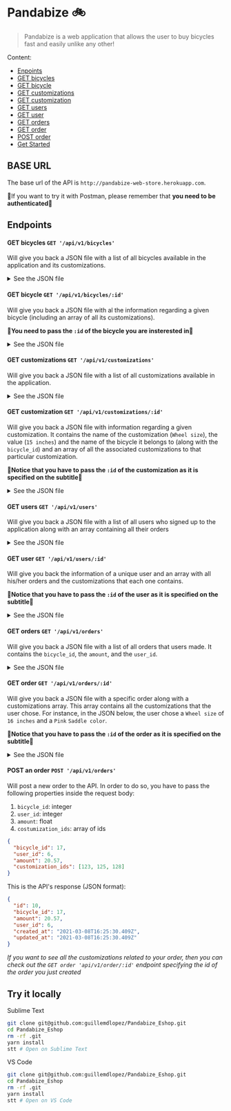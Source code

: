 # Pandabize 🚲

> Pandabize is a web application that allows the user to buy bicycles fast and easily unlike any other!

Content:

- [Enpoints](#endpoints)
- [GET bicycles](#get-bicycles-GET-/api/v1/bicycles)
- [GET bicycle](#get-bicycle-GET-/api/v1/bicycles/:id)
- [GET customizations](#get-customizations-GET-/api/v1/customizations/)
- [GET customization](#get-customization-GET-/api/v1/customizations/:id)
- [GET users](#get-users-GET-/api/v1/users/)
- [GET user](#get-user-GET-/api/v1/users/:id)
- [GET orders](#get-orders-GET-/api/v1/orders/)
- [GET order](#get-order-GET-/api/v1/orders/:id)
- [POST order](#post-an-order-GET-/api/v1/orders/)
- [Get Started](#try-it-locally)

## BASE URL

The base url of the API is `http://pandabize-web-store.herokuapp.com`.

🚨If you want to try it with Postman, please remember that **you need to be authenticated**🚨

## Endpoints

#### GET bicycles `GET '/api/v1/bicycles'`

Will give you back a JSON file with a list of all bicycles available in the application and its customizations.

<details><summary>See the JSON file</summary><p>

```json
[
  {
    "id": 17,
    "name": "Scott SUB Cross 10",
    "description": "The SCOTT SUB Cross 10 puts comfort and user-friendliness first. It is perfect for tours or daily shopping. With Remote Lockout suspension fork and Syncros components the SUB Cross is perfectly equipped.",
    "created_at": "2021-03-08T11:50:07.146Z",
    "updated_at": "2021-03-08T11:50:07.172Z",
    "photo": "http://res.cloudinary.com/doker55/image/upload/k7j2pfbx2kysw68cmtssca6e36ie.jpg",
    "customizations": [
      {
        "id": 123,
        "name": "Wheel size",
        "value": "15 inches",
        "price": 8.56,
        "bicycle_id": 17,
        "created_at": "2021-03-08T11:50:23.202Z",
        "updated_at": "2021-03-08T11:50:23.202Z"
      },
      {
        "id": 147,
        "name": "Rim color",
        "value": "Black",
        "price": 8.17,
        "bicycle_id": 17,
        "created_at": "2021-03-08T11:50:23.465Z",
        "updated_at": "2021-03-08T11:50:23.465Z"
      },
      {
        "id": 168,
        "name": "Saddle color",
        "value": "Pink",
        "price": 6.05,
        "bicycle_id": 17,
        "created_at": "2021-03-08T11:50:23.714Z",
        "updated_at": "2021-03-08T11:50:23.714Z"
      }
    ]
  }
]
```

</p></details>

#### GET bicycle `GET '/api/v1/bicycles/:id'`

Will give you back a JSON file with al the information regarding a given bicycle (including an array of all its customizations).

🚨**You need to pass the `:id` of the bicycle you are insterested in**🚨

<details><summary>See the JSON file</summary><p>

```json
{
  "id": 17,
  "name": "Scott SUB Cross 10",
  "description": "The SCOTT SUB Cross 10 puts comfort and user-friendliness first. It is perfect for tours or daily shopping. With Remote Lockout suspension fork and Syncros components the SUB Cross is perfectly equipped.",
  "created_at": "2021-03-08T11:50:07.146Z",
  "updated_at": "2021-03-08T11:50:07.172Z",
  "photo": "http://res.cloudinary.com/doker55/image/upload/k7j2pfbx2kysw68cmtssca6e36ie.jpg",
  "customizations": [
    {
      "id": 123,
      "name": "Wheel size",
      "value": "15 inches",
      "price": 8.56,
      "bicycle_id": 17,
      "created_at": "2021-03-08T11:50:23.202Z",
      "updated_at": "2021-03-08T11:50:23.202Z"
    },
    {...},
  ]
}
```

</p></details>

#### GET customizations `GET '/api/v1/customizations'`

Will give you back a JSON file with a list of all customizations available in the application.

<details><summary>See the JSON file</summary><p>

```json
{
  "customizations": [
    {
      "id": 123,
      "name": "Wheel size",
      "value": "15 inches",
      "price": 8.56,
      "bicycle_id": 17,
      "created_at": "2021-03-08T11:50:23.202Z",
      "updated_at": "2021-03-08T11:50:23.202Z"
    },
    {
      "id": 124,
      "name": "Wheel size",
      "value": "15 inches",
      "price": 8.7,
      "bicycle_id": 18,
      "created_at": "2021-03-08T11:50:23.213Z",
      "updated_at": "2021-03-08T11:50:23.213Z"
    },
    {
      "id": 125,
      "name": "Wheel size",
      "value": "16 inches",
      "price": 6.82,
      "bicycle_id": 17,
      "created_at": "2021-03-08T11:50:23.224Z",
      "updated_at": "2021-03-08T11:50:23.224Z"
    },
    {
      "id": 126,
      "name": "Wheel size",
      "value": "16 inches",
      "price": 7.5,
      "bicycle_id": 18,
      "created_at": "2021-03-08T11:50:23.240Z",
      "updated_at": "2021-03-08T11:50:23.240Z"
    },
    {
      "id": 127,
      "name": "Wheel size",
      "value": "17 inches",
      "price": 5.37,
      "bicycle_id": 18,
      "created_at": "2021-03-08T11:50:23.251Z",
      "updated_at": "2021-03-08T11:50:23.251Z"
    },
    {
      "id": 128,
      "name": "Wheel size",
      "value": "17 inches",
      "price": 9.04,
      "bicycle_id": 17,
      "created_at": "2021-03-08T11:50:23.261Z",
      "updated_at": "2021-03-08T11:50:23.261Z"
    },
    {
      "id": 129,
      "name": "Wheel size",
      "value": "15 inches",
      "price": 8.42,
      "bicycle_id": 19,
      "created_at": "2021-03-08T11:50:23.275Z",
      "updated_at": "2021-03-08T11:50:23.275Z"
    },
    {
      "id": 130,
      "name": "Wheel size",
      "value": "16 inches",
      "price": 9.17,
      "bicycle_id": 19,
      "created_at": "2021-03-08T11:50:23.284Z",
      "updated_at": "2021-03-08T11:50:23.284Z"
    }
  ]
}
```

</p></details>

#### GET customization `GET '/api/v1/customizations/:id'`

Will give you back a JSON file with information regarding a given customization. It contains the name of the customization (`Wheel size`), the value (`15 inches`) and the name of the bicycle it belongs to (along with the `bicycle_id`) and an array of all the associated customizations to that particular customization.

🚨**Notice that you have to pass the `:id` of the customization as it is specified on the subtitle**🚨

<details><summary>See the JSON file</summary><p>

```json
{
  "bicycle": "Scott SUB Cross 10",
  "bicycle_id": 17,
  "customization": "Wheel size",
  "value": "15 inches",
  "associations": [
    {
      "id": 147,
      "name": "Rim color",
      "value": "Black",
      "price": 8.17,
      "bicycle_id": 17,
      "created_at": "2021-03-08T11:50:23.465Z",
      "updated_at": "2021-03-08T11:50:23.465Z"
    },
    {
      "id": 149,
      "name": "Rim color",
      "value": "Turquoise",
      "price": 8.89,
      "bicycle_id": 17,
      "created_at": "2021-03-08T11:50:23.505Z",
      "updated_at": "2021-03-08T11:50:23.505Z"
    },
    {
      "id": 168,
      "name": "Saddle color",
      "value": "Pink",
      "price": 6.05,
      "bicycle_id": 17,
      "created_at": "2021-03-08T11:50:23.714Z",
      "updated_at": "2021-03-08T11:50:23.714Z"
    },
    {
      "id": 170,
      "name": "Saddle color",
      "value": "Red",
      "price": 8.88,
      "bicycle_id": 17,
      "created_at": "2021-03-08T11:50:23.734Z",
      "updated_at": "2021-03-08T11:50:23.734Z"
    }
  ]
}
```

</p></details>

#### GET users `GET '/api/v1/users'`

Will give you back a JSON file with a list of all users who signed up to the application along with an array containing all their orders

<details><summary>See the JSON file</summary><p>

```json
[
  {
    "id": 5,
    "email": "guillemdelas@hotmail.com",
    "created_at": "2021-03-08T11:50:04.097Z",
    "updated_at": "2021-03-08T11:50:04.195Z",
    "first_name": "Guillem",
    "last_name": "Delás",
    "admin": true,
    "avatar": "http://res.cloudinary.com/doker55/image/upload/a7kv87ve2h4gm8z14dw48ldjjqt7.jpg",
    "orders": [
      {
        "id": 8,
        "bicycle_id": 21,
        "amount": 18.75,
        "user_id": 5,
        "created_at": "2021-03-08T12:25:22.093Z",
        "updated_at": "2021-03-08T12:25:22.093Z"
      }
    ]
  },
  {
    "id": 6,
    "email": "amoralesrosa@gmail.com",
    "created_at": "2021-03-08T11:50:05.807Z",
    "updated_at": "2021-03-08T11:50:05.831Z",
    "first_name": "Antonio",
    "last_name": "Morales",
    "admin": false,
    "avatar": "http://res.cloudinary.com/doker55/image/upload/hpgc5s4gmo1pvcwmzxoxi1bdlk5p.jpg",
    "orders": []
  }
]
```

</p></details>

#### GET user `GET '/api/v1/users/:id'`

Will give you back the information of a unique user and an array with all his/her orders and the customizations that each one contains.

🚨**Notice that you have to pass the `:id` of the user as it is specified on the subtitle**🚨

<details><summary>See the JSON file</summary><p>

```json
{
  "user": {
    "id": 5,
    "email": "guillemdelas@hotmail.com",
    "created_at": "2021-03-08T11:50:04.097Z",
    "updated_at": "2021-03-08T11:50:04.195Z",
    "first_name": "Guillem",
    "last_name": "Delás",
    "admin": true,
    "avatar": "http://res.cloudinary.com/doker55/image/upload/a7kv87ve2h4gm8z14dw48ldjjqt7.jpg"
  },
  "orders": [
    {
      "id": 8,
      "bicycle_id": 21,
      "amount": 18.75,
      "user_id": 5,
      "created_at": "2021-03-08T12:25:22.093Z",
      "updated_at": "2021-03-08T12:25:22.093Z",
      "bicycle": "Balck Panther 2020",
      "photo": "http://res.cloudinary.com/doker55/image/upload/veedlj6jbfyqj57ggnvdtlwzv3g7.jpg",
      "customizations": [
        {
          "id": 135,
          "name": "Wheel size",
          "value": "16 inches",
          "price": 8.85,
          "bicycle_id": 21,
          "created_at": "2021-03-08T11:50:23.347Z",
          "updated_at": "2021-03-08T11:50:23.347Z"
        },
        {
          "id": 176,
          "name": "Saddle color",
          "value": "Pink",
          "price": 9.9,
          "bicycle_id": 21,
          "created_at": "2021-03-08T11:50:23.793Z",
          "updated_at": "2021-03-08T11:50:23.793Z"
        }
      ]
    }
  ]
}
```

</p></details>

#### GET orders `GET '/api/v1/orders'`

Will give you back a JSON file with a list of all orders that users made. It contains the `bicycle_id`, the `amount`, and the `user_id`.

<details><summary>See the JSON file</summary><p>

```json
[
  {
    "id": 8,
    "bicycle_id": 21,
    "amount": 18.75,
    "user_id": 5,
    "created_at": "2021-03-08T12:25:22.093Z",
    "updated_at": "2021-03-08T12:25:22.093Z"
  },
  {
    "id": 9,
    "bicycle_id": 22,
    "amount": 17.59,
    "user_id": 5,
    "created_at": "2021-03-08T12:39:07.400Z",
    "updated_at": "2021-03-08T12:39:07.400Z"
  }
]
```

</p></details>

#### GET order `GET '/api/v1/orders/:id'`

Will give you back a JSON file with a specific order along with a customizations array. This array contains all the customizations that the user chose. For instance, in the JSON below, the user chose a `Wheel size` of `16 inches` and a `Pink` `Saddle color`.

🚨**Notice that you have to pass the `:id` of the order as it is specified on the subtitle**🚨

<details><summary>See the JSON file</summary><p>

```json
{
  "order": {
    "id": 8,
    "bicycle_id": 21,
    "amount": 18.75,
    "user_id": 5,
    "created_at": "2021-03-08T12:25:22.093Z",
    "updated_at": "2021-03-08T12:25:22.093Z"
  },
  "customizations": [
    {
      "id": 135,
      "name": "Wheel size",
      "value": "16 inches",
      "price": 8.85,
      "bicycle_id": 21,
      "created_at": "2021-03-08T11:50:23.347Z",
      "updated_at": "2021-03-08T11:50:23.347Z"
    },
    {
      "id": 176,
      "name": "Saddle color",
      "value": "Pink",
      "price": 9.9,
      "bicycle_id": 21,
      "created_at": "2021-03-08T11:50:23.793Z",
      "updated_at": "2021-03-08T11:50:23.793Z"
    }
  ]
}
```

</p></details>

#### POST an order `POST '/api/v1/orders'`

Will post a new order to the API. In order to do so, you have to pass the following properties inside the request body:

1. `bicycle_id`: integer
2. `user_id`: integer
3. `amount`: float
4. `costumization_ids`: array of ids

```json
{
  "bicycle_id": 17,
  "user_id": 6,
  "amount": 20.57,
  "customization_ids": [123, 125, 128]
}
```

This is the API's response (JSON format):

```json
{
  "id": 10,
  "bicycle_id": 17,
  "amount": 20.57,
  "user_id": 6,
  "created_at": "2021-03-08T16:25:30.409Z",
  "updated_at": "2021-03-08T16:25:30.409Z"
}
```

_If you want to see all the customizations related to your order, then you can check out the `GET order 'api/v1/order/:id'` endpoint specifying the id of the order you just created_

## Try it locally

Sublime Text

```bash
git clone git@github.com:guillemdlopez/Pandabize_Eshop.git
cd Pandabize_Eshop
rm -rf .git
yarn install
stt # Open on Sublime Text
```

VS Code

```bash
git clone git@github.com:guillemdlopez/Pandabize_Eshop.git
cd Pandabize_Eshop
rm -rf .git
yarn install
stt # Open on VS Code
```

